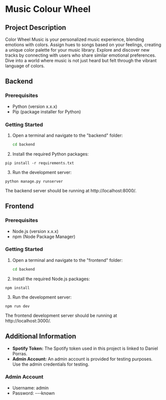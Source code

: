 # Music Colour Wheel

## Project Description
Color Wheel Music is your personalized music experience, blending emotions with colors. Assign hues to songs based on your feelings, creating a unique color palette for your music library. Explore and discover new tracks by connecting with users who share similar emotional preferences. Dive into a world where music is not just heard but felt through the vibrant language of colors.

## Backend

### Prerequisites

- Python (version x.x.x)
- Pip (package installer for Python)

### Getting Started

1. Open a terminal and navigate to the "backend" folder:

   ```bash
   cd backend
   ```

2. Install the required Python packages:

```
pip install -r requirements.txt

```

3. Run the development server:

```
python manage.py runserver

```

The backend server should be running at http://localhost:8000/.

## Frontend

### Prerequisites

- Node.js (version x.x.x)
- npm (Node Package Manager)

### Getting Started

1. Open a terminal and navigate to the "frontend" folder:

   ```bash
   cd backend
   ```

2. Install the required Node.js packages:

```
npm install

```

3. Run the development server:

```
npm run dev

```

The frontend development server should be running at http://localhost:3000/.

## Additional Information

- **Spotify Token:** The Spotify token used in this project is linked to Daniel Porras.
- **Admin Account:** An admin account is provided for testing purposes. Use the admin credentials for testing.

### Admin Account

- Username: admin
- Password: ---known
